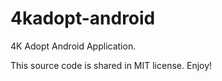4kadopt-android
===============

4K Adopt Android Application.

This source code is shared in MIT license. Enjoy!
